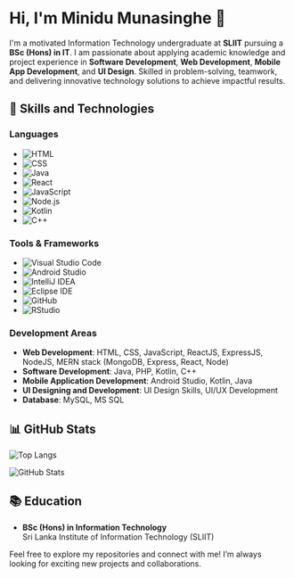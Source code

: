# Hi, I'm Minidu Munasinghe 👋

I'm a motivated Information Technology undergraduate at **SLIIT** pursuing a **BSc (Hons) in IT**. I am passionate about applying academic knowledge and project experience in **Software Development**, **Web Development**, **Mobile App Development**, and **UI Design**. Skilled in problem-solving, teamwork, and delivering innovative technology solutions to achieve impactful results.

## 🚀 Skills and Technologies

### **Languages**
- ![HTML](https://img.shields.io/badge/-HTML-black?style=flat&logo=html5)
- ![CSS](https://img.shields.io/badge/-CSS-black?style=flat&logo=css3)
- ![Java](https://img.shields.io/badge/-Java-black?style=flat&logo=java)
- ![React](https://img.shields.io/badge/-React-black?style=flat&logo=react)
- ![JavaScript](https://img.shields.io/badge/-JavaScript-black?style=flat&logo=javascript)
- ![Node.js](https://img.shields.io/badge/-Node.js-black?style=flat&logo=node.js)
- ![Kotlin](https://img.shields.io/badge/-Kotlin-black?style=flat&logo=kotlin)
- ![C++](https://img.shields.io/badge/-C++-black?style=flat&logo=cplusplus)
  
### **Tools & Frameworks**
- ![Visual Studio Code](https://img.shields.io/badge/-VS_Code-black?style=flat&logo=visualstudiocode)
- ![Android Studio](https://img.shields.io/badge/-Android_Studio-black?style=flat&logo=android)
- ![IntelliJ IDEA](https://img.shields.io/badge/-IntelliJ_IDEA-black?style=flat&logo=intellijidea)
- ![Eclipse IDE](https://img.shields.io/badge/-Eclipse-black?style=flat&logo=eclipse)
- ![GitHub](https://img.shields.io/badge/-GitHub-black?style=flat&logo=github)
- ![RStudio](https://img.shields.io/badge/-RStudio-black?style=flat&logo=rstudio)

### **Development Areas**
- **Web Development**: HTML, CSS, JavaScript, ReactJS, ExpressJS, NodeJS, MERN stack (MongoDB, Express, React, Node)
- **Software Development**: Java, PHP, Kotlin, C++
- **Mobile Application Development**: Android Studio, Kotlin, Java
- **UI Designing and Development**: UI Design Skills, UI/UX Development
- **Database**: MySQL, MS SQL

## 📊 GitHub Stats

![Top Langs](https://github-readme-stats.vercel.app/api/top-langs/?username=MiniduMunasinghe&hide=html&layout=compact)
  
![GitHub Stats](https://github-readme-stats.vercel.app/api?username=MiniduMunasinghe&show_icons=true&count_private=true&hide_title=true&hide=prs)

## 📚 Education
- **BSc (Hons) in Information Technology**  
  Sri Lanka Institute of Information Technology (SLIIT)

Feel free to explore my repositories and connect with me! I’m always looking for exciting new projects and collaborations.
